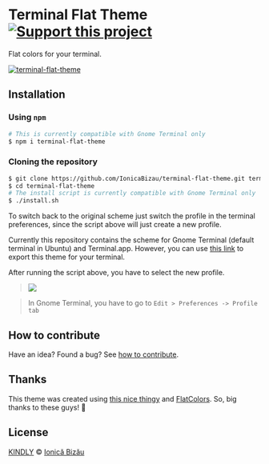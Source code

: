 # Terminal Flat Theme [![Support this project][donate-now]][paypal-donations]

Flat colors for your terminal.

[![terminal-flat-theme](http://i.imgur.com/ssWX62k.jpg)](#)

## Installation
### Using `npm`
```sh
# This is currently compatible with Gnome Terminal only
$ npm i terminal-flat-theme
```
### Cloning the repository
```sh
$ git clone https://github.com/IonicaBizau/terminal-flat-theme.git terminal-flat-theme
$ cd terminal-flat-theme
# The install script is currently compatible with Gnome Terminal only
$ ./install.sh
```

To switch back to the original scheme just switch the profile in the terminal preferences, since the script above will just create a new profile.

Currently this repository contains the scheme for Gnome Terminal (default terminal in Ubuntu) and Terminal.app. However, you can use [this link](http://terminal.sexy/#LD5QLsxxNEle50w86blu85wSWrTwm1m28cQP7PDxLD5QwDkrFqCFlaWmKYC5jkStJ65g7PDx) to export this theme for your terminal.

After running the script above, you have to select the new profile.

> ![](http://i.imgur.com/jyKoljR.png)

> In Gnome Terminal, you have to go to `Edit > Preferences -> Profile tab`

## How to contribute
Have an idea? Found a bug? See [how to contribute][contributing].

## Thanks
This theme was created using [this nice thingy](http://terminal.sexy/) and [FlatColors](http://flatuicolors.com/). So, big thanks to these guys! :cake:

## License

[KINDLY][license] © [Ionică Bizău][website]

[license]: http://ionicabizau.github.io/kindly-license/?author=Ionic%C4%83%20Biz%C4%83u%20%3Cbizauionica@gmail.com%3E&year=2014

[website]: http://ionicabizau.net
[paypal-donations]: https://www.paypal.com/cgi-bin/webscr?cmd=_s-xclick&hosted_button_id=RVXDDLKKLQRJW
[donate-now]: http://i.imgur.com/6cMbHOC.png

[contributing]: /CONTRIBUTING.md
[docs]: /DOCUMENTATION.md